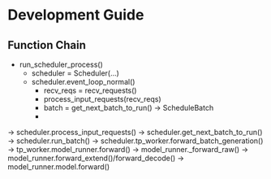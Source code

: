 # Development Guide

## Function Chain


- run_scheduler_process()
    - scheduler = Scheduler(...)
    - scheduler.event_loop_normal()
        - recv_reqs = recv_requests()
        - process_input_requests(recv_reqs)
        - batch = get_next_batch_to_run() -> ScheduleBatch
        - 



-> scheduler.process_input_requests()
-> scheduler.get_next_batch_to_run()
-> scheduler.run_batch()
-> scheduler.tp_worker.forward_batch_generation()
-> tp_worker.model_runner.forward()
-> model_runner._forward_raw()
-> model_runner.forward_extend()/forward_decode()
-> model_runner.model.forward()